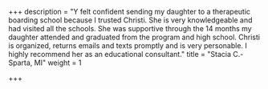 +++
description = "Y felt confident sending my daughter to a therapeutic boarding school because I trusted Christi. She is very knowledgeable and had visited all the schools. She was supportive through the 14 months my daughter attended and graduated from the program and high school. Christi is organized, returns emails and texts promptly and is very personable. I highly recommend her as an educational consultant."
title = "Stacia C.-Sparta, MI"
weight = 1

+++
